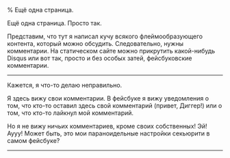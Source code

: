 % Ещё одна страница.

Ещё одна страница. Просто так.

Представим, что тут я написал кучу всякого флеймообразующего контента,
который можно обсудить. Следовательно, нужны комментарии.
На статическом сайте можно прикрутить какой-нибудь Disqus или вот так,
просто и без особых затей, фейсбуковские комментарии.

-----

Кажется, я что-то делаю неправильно.

Я здесь вижу свои комментарии. В фейсбуке я вижу уведомления о том, что
кто-то оставил здесь свой комментарий (привет, Диггер!) или о том, что
кто-то лайкнул мой комментарий.

Но я не вижу ничьих комментариев, кроме своих собственных! Эй! Аууу!
Может быть, это мои параноидельные настройки секьюрити в самом фейсбуке?

-----
